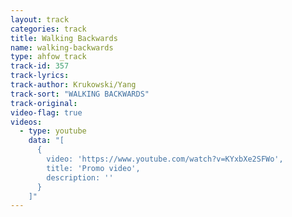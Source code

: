```yaml
---
layout: track
categories: track
title: Walking Backwards
name: walking-backwards
type: ahfow_track
track-id: 357
track-lyrics: 
track-author: Krukowski/Yang
track-sort: "WALKING BACKWARDS"
track-original: 
video-flag: true
videos:
  - type: youtube
    data: "[
      { 
        video: 'https://www.youtube.com/watch?v=KYxbXe2SFWo',
        title: 'Promo video',
        description: ''
      }
    ]"
---
```

